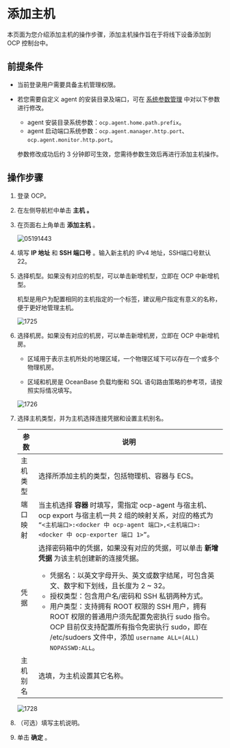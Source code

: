 # 添加主机

本页面为您介绍添加主机的操作步骤，添加主机操作旨在于将线下设备添加到 OCP 控制台中。

## 前提条件

* 当前登录用户需要具备主机管理权限。
* 若您需要自定义 agent 的安装目录及端口，可在 [系统参数管理](../1600.system-management-features/300.manage-system-parameter/100.view-system-parameters.md) 中对以下参数进行修改。
  * agent 安装目录系统参数：`ocp.agent.home.path.prefix`。
  * agent 启动端口系统参数：`ocp.agent.manager.http.port`、`ocp.agent.monitor.http.port`。
  
   参数修改成功后约 3 分钟即可生效，您需待参数生效后再进行添加主机操作。

## 操作步骤

1. 登录 OCP。

2. 在左侧导航栏中单击 **主机** **。**

3. 在页面右上角单击 **添加主机** 。

   ![05191443](https://obbusiness-private.oss-cn-shanghai.aliyuncs.com/doc/img/ocp/410/%E6%B7%BB%E5%8A%A0%E4%B8%BB%E6%9C%BA.png)

4. 填写 **IP 地址** 和 **SSH 端口号** 。输入新主机的 IPv4 地址，SSH端口号默认 22。

5. 选择机型。如果没有对应的机型，可以单击新增机型，立即在 OCP 中新增机型。

   机型是用户为配置相同的主机指定的一个标签，建议用户指定有意义的名称，便于更好地管理主机。

   ![1725](https://obbusiness-private.oss-cn-shanghai.aliyuncs.com/doc/img/ocp/410/%E6%96%B0%E5%A2%9E%E6%9C%BA%E5%9E%8B.png)

6. 选择机房。如果没有对应的机房，可以单击新增机房，立即在 OCP 中新增机房。

   * 区域用于表示主机所处的地理区域，一个物理区域下可以存在一个或多个物理机房。

   * 区域和机房是 OceanBase 负载均衡和 SQL 语句路由策略的参考项，请按照实际情况填写。

   ![1726](https://obbusiness-private.oss-cn-shanghai.aliyuncs.com/doc/img/ocp/410/%E6%96%B0%E5%A2%9E%E5%8C%BA%E5%9F%9F.png)

7. 选择主机类型，并为主机选择连接凭据和设置主机别名。

   | 参数  |   说明   |
   |-------|----------|
   | 主机类型  |  选择所添加主机的类型，包括物理机、容器与 ECS。  |
   | 端口映射  | 当主机选择 **容器** 时填写，需指定 ocp-agent 与宿主机、ocp export 与宿主机一共 2 组的映射关系，对应的格式为 `“<主机端口>:<docker 中 ocp-agent 端口>,<主机端口>:<docker 中 ocp-exporter 端口 1>”`。   |
   | 凭据  |  选择密码箱中的凭据，如果没有对应的凭据，可以单击 **新增凭据** 为该主机创建新的连接凭据。 <br><ul><li>凭据名：以英文字母开头、英文或数字结尾，可包含英文、数字和下划线，且长度为 2 \~ 32。</li><li>授权类型：包含用户名/密码和 SSH 私钥两种方式。</li><li>用户类型：支持拥有 ROOT 权限的 SSH 用户，拥有 ROOT 权限的普通用户须先配置免密执行 sudo 指令。OCP 目前仅支持配置所有指令免密执行 sudo，即在 /etc/sudoers 文件中，添加 `username ALL=(ALL) NOPASSWD:ALL`。</li></ul> |
   | 主机别名  | 选填，为主机设置其它名称。   |

   ![1728](https://obbusiness-private.oss-cn-shanghai.aliyuncs.com/doc/img/ocp/410/%E6%96%B0%E5%BB%BA%E5%87%AD%E6%8D%AE.png)

8. （可选）填写主机说明。

9. 单击 **确定** 。
